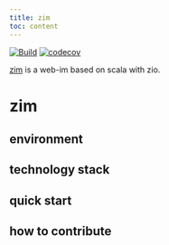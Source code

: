 ```yaml
---
title: zim
toc: content
---
```


[![Build](https://github.com/bitlap/zim/actions/workflows/ScalaCI.yml/badge.svg?branch=master)](https://github.com/bitlap/zim/actions/workflows/ScalaCI.yml)
[![codecov](https://codecov.io/gh/bitlap/zim/branch/master/graph/badge.svg?token=V95ZMWUUCE)](https://codecov.io/gh/bitlap/zim)

[zim](<(https://github.com/bitlap/zim)>) is a web-im based on scala with zio.

# zim

## environment

## technology stack

## quick start

## how to contribute
